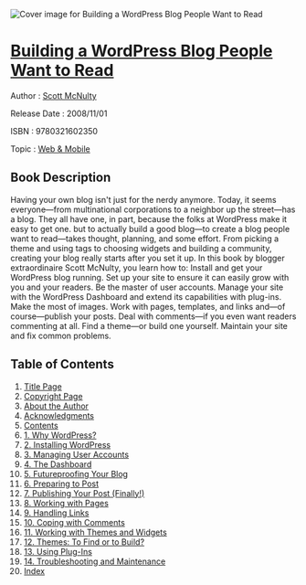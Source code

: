 ![Cover image for Building a WordPress Blog People Want to Read](https://imgdetail.ebookreading.net/cover/cover/web_mobile/EB9780321602350.jpg)

[Building a WordPress Blog People Want to Read](https://ebookreading.net/view/book/Building+a+WordPress+Blog+People+Want+to+Read-EB9780321602350_1.html "Building a WordPress Blog People Want to Read")
====================================================================================================================

Author : [Scott McNulty](https://ebookreading.net/search/author/Scott+McNulty)

Release Date : 2008/11/01

ISBN : 9780321602350

Topic : [Web & Mobile](https://ebookreading.net/search/category/web-mobile)

Book Description
-----------------

Having your own blog isn't just for the nerdy anymore. Today, it seems everyone—from multinational corporations to a neighbor up the street—has a blog. They all have one, in part, because the folks at WordPress make it easy to get one. but to actually build a good blog—to create a blog people want to read—takes thought, planning, and some effort. From picking a theme and using tags to choosing widgets and building a community, creating your blog really starts after you set it up. In this book by blogger extraordinaire Scott McNulty, you learn how to:
Install and get your WordPress blog running.
Set up your site to ensure it can easily grow with you and your readers.
Be the master of user accounts.
Manage your site with the WordPress Dashboard and extend its capabilities with plug-ins.
Make the most of images.
Work with pages, templates, and links and—of course—publish your posts.
Deal with comments—if you even want readers commenting at all.
Find a theme—or build one yourself.
Maintain your site and fix common problems.
              
Table of Contents
-----------------

1. [Title Page](https://ebookreading.net/view/book/Building+a+WordPress+Blog+People+Want+to+Read-EB9780321602350_2.html#titlepage)
1. [Copyright Page](https://ebookreading.net/view/book/Building+a+WordPress+Blog+People+Want+to+Read-EB9780321602350_2.html#copyrightpage)
1. [About the Author](https://ebookreading.net/view/book/Building+a+WordPress+Blog+People+Want+to+Read-EB9780321602350_3.html)
1. [Acknowledgments](https://ebookreading.net/view/book/Building+a+WordPress+Blog+People+Want+to+Read-EB9780321602350_4.html)
1. [Contents](https://ebookreading.net/view/book/Building+a+WordPress+Blog+People+Want+to+Read-EB9780321602350_5.html)
1. [1. Why WordPress?](https://ebookreading.net/view/book/Building+a+WordPress+Blog+People+Want+to+Read-EB9780321602350_6.html)
1. [2. Installing WordPress](https://ebookreading.net/view/book/Building+a+WordPress+Blog+People+Want+to+Read-EB9780321602350_7.html)
1. [3. Managing User Accounts](https://ebookreading.net/view/book/Building+a+WordPress+Blog+People+Want+to+Read-EB9780321602350_8.html)
1. [4. The Dashboard](https://ebookreading.net/view/book/Building+a+WordPress+Blog+People+Want+to+Read-EB9780321602350_9.html)
1. [5. Futureproofing Your Blog](https://ebookreading.net/view/book/Building+a+WordPress+Blog+People+Want+to+Read-EB9780321602350_10.html)
1. [6. Preparing to Post](https://ebookreading.net/view/book/Building+a+WordPress+Blog+People+Want+to+Read-EB9780321602350_11.html)
1. [7. Publishing Your Post (Finally!)](https://ebookreading.net/view/book/Building+a+WordPress+Blog+People+Want+to+Read-EB9780321602350_12.html)
1. [8. Working with Pages](https://ebookreading.net/view/book/Building+a+WordPress+Blog+People+Want+to+Read-EB9780321602350_13.html)
1. [9. Handling Links](https://ebookreading.net/view/book/Building+a+WordPress+Blog+People+Want+to+Read-EB9780321602350_14.html)
1. [10. Coping with Comments](https://ebookreading.net/view/book/Building+a+WordPress+Blog+People+Want+to+Read-EB9780321602350_15.html)
1. [11. Working with Themes and Widgets](https://ebookreading.net/view/book/Building+a+WordPress+Blog+People+Want+to+Read-EB9780321602350_16.html)
1. [12. Themes: To Find or to Build?](https://ebookreading.net/view/book/Building+a+WordPress+Blog+People+Want+to+Read-EB9780321602350_17.html)
1. [13. Using Plug-Ins](https://ebookreading.net/view/book/Building+a+WordPress+Blog+People+Want+to+Read-EB9780321602350_18.html)
1. [14. Troubleshooting and Maintenance](https://ebookreading.net/view/book/Building+a+WordPress+Blog+People+Want+to+Read-EB9780321602350_19.html)
1. [Index](https://ebookreading.net/view/book/Building+a+WordPress+Blog+People+Want+to+Read-EB9780321602350_20.html)

